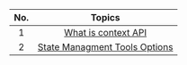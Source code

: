 | **No.** |                                **Topics**                                |
| :-----: | :----------------------------------------------------------------------: |
|    1    |                  [What is context API](./ContextAPI.md)                  |
|    2    | [State Managment Tools Options](./state%20managment%20tool%20options.md) |
